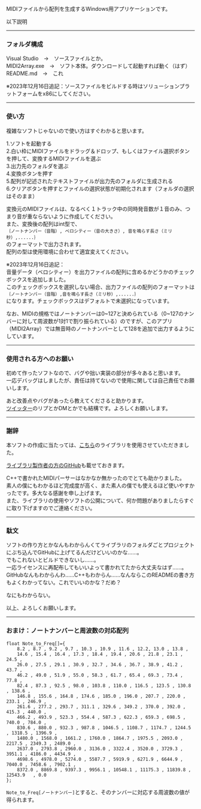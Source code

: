 MIDIファイルから配列を生成するWindows用アプリケーションです。

以下説明  

---

### フォルダ構成

Visual Studio　->　ソースファイルとか。  
MIDI2Array.exe　->　ソフト本体。ダウンロードして起動すれば動く（はず）  
README.md　->　これ

※2023年12月16日追記：ソースファイルをビルドする時はソリューションプラットフォームをx86にしてください。  

---

### 使い方

複雑なソフトじゃないので使い方はすぐわかると思います。

1.ソフトを起動する  
2.白い枠にMIDIファイルをドラッグ＆ドロップ、もしくはファイル選択ボタンを押して、変換するMIDIファイルを選ぶ  
3.出力先のフォルダを選ぶ  
4.変換ボタンを押す  
5.配列が記述されたテキストファイルが出力先のフォルダに生成される  
6.クリアボタンを押すとファイルの選択状態が初期化されます（フォルダの選択はそのまま）  

変換元のMIDIファイルは、なるべく１トラック中の同時発音数が１音のみ、つまり音が重ならないように作成してください。  
また、変換後の配列はint型で、  
`｛ノートナンバー（音階）, ベロシティー（音の大きさ）, 音を鳴らす長さ（ミリ秒）,......｝`  
のフォーマットで出力されます。  
配列の型は使用環境に合わせて適宜変えてください。

※2023年12月16日追記：  
音量データ（ベロシティー）を出力ファイルの配列に含めるかどうかのチェックボックスを追加しました。  
このチェックボックスを選択しない場合、出力ファイルの配列のフォーマットは  
`｛ノートナンバー（音階）,音を鳴らす長さ（ミリ秒）,......｝`  
になります。チェックボックスはデフォルトで未選択になっています。

なお、MIDIの規格ではノートナンバーは0\~127と決められている（0\~127のナンバーに対して周波数が1対1で割り振られている）のですが、このアプリ（MIDI2Array）では無音時のノートナンバーとして128を追加で出力するようにしています。  

---

### 使用される方へのお願い

初めて作ったソフトなので、バグや拙い実装の部分が多々あると思います。  
一応デバッグはしましたが、責任は持てないので使用に関しては自己責任でお願いします。

あと改善点やバグがあったら教えてくださると助かります。  
[ツイッター](https://twitter.com/kukiwakame107)のリプとかDMとかでも結構です。よろしくお願いします。

---

### 謝辞

本ソフトの作成に当たっては、[こちら](https://midifile.sapp.org/)のライブラリを使用させていただきました。

[ライブラリ製作者の方のGitHub](https://github.com/craigsapp)も載せておきます。

C++で書かれたMIDIパーサーはなかなか無かったのでとても助かりました。  
素人の僕にもわかるほど完成度が高く、また素人の僕でも使えるほど使いやすかったです。多大なる感謝を申し上げます。  
また、ライブラリの使用やソフトの公開について、何か問題がありましたらすぐに取り下げますのでご連絡ください。

---

### 駄文

ソフトの作り方とかなんもわからんくてライブラリのフォルダごとプロジェクトにぶち込んでGitHubに上げてるんだけどいいのかな……。  
でもこれないとビルドできないし……。  
一応ライセンスに再配布してもいいよって書かれてたから大丈夫なはず……。  
GitHubなんもわからんわ……C++もわからん……なんならこのREADMEの書き方もよくわかってない。これでいいのかな？だめ？

なにもわからない。

以上、よろしくお願いします。

---

### おまけ：ノートナンバーと周波数の対応配列
```
float Note_to_Freq[]={  
    8.2 , 8.7 , 9.2 , 9.7 , 10.3 , 10.9 , 11.6 , 12.2, 13.0 , 13.8 ,  
    14.6 , 15.4 , 16.4 , 17.3 , 18.4 , 19.4 , 20.6 , 21.8 , 23.1 , 24.5 ,  
    26.0 , 27.5 , 29.1 , 30.9 , 32.7 , 34.6 , 36.7 , 38.9 , 41.2 , 43.7 ,  
    46.2 , 49.0 , 51.9 , 55.0 , 58.3 , 61.7 , 65.4 , 69.3 , 73.4 , 77.8 ,  
    82.4 , 87.3 , 92.5 , 98.0 , 103.8 , 110.0 , 116.5 , 123.5 , 130.8 , 138.6 ,  
    146.8 , 155.6 , 164.8 , 174.6 , 185.0 , 196.0 , 207.7 , 220.0 , 233.1 , 246.9 ,  
    261.6 , 277.2 , 293.7 , 311.1 , 329.6 , 349.2 , 370.0 , 392.0 , 415.3 , 440.0 ,  
    466.2 , 493.9 , 523.3 , 554.4 , 587.3 , 622.3 , 659.3 , 698.5 , 740.0 , 784.0 ,  
    830.6 , 880.0 , 932.3 , 987.8 , 1046.5 , 1108.7 , 1174.7 , 1244.5 , 1318.5 , 1396.9 ,  
    1480.0 , 1568.0 , 1661.2 , 1760.0 , 1864.7 , 1975.5 , 2093.0 , 2217.5 , 2349.3 , 2489.0 ,  
    2637.0 , 2793.8 , 2960.0 , 3136.0 , 3322.4 , 3520.0 , 3729.3 , 3951.1 , 4186.0 , 4434.9 ,  
    4698.6 , 4978.0 , 5274.0 , 5587.7 , 5919.9 , 6271.9 , 6644.9 , 7040.0 , 7458.6 , 7902.1 ,  
    8372.0 , 8869.8 , 9397.3 , 9956.1 , 10548.1 , 11175.3 , 11839.8 , 12543.9	, 0.0  
};
```

`Note_to_Freq[ノートナンバー]`とすると、そのナンバーに対応する周波数の値が得られます。